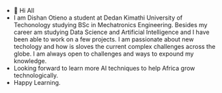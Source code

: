 - 👋 Hi All
- I am Dishan Otieno a student at Dedan Kimathi   University of Techonology studying BSc in Mechatronics Engineering. Besides my career am studying Data Science and Artificial Intelligence and I have been able to work on a few projects. I am passionate about new techology and how is sloves the current complex challenges across the globe. I am always open to challenges and ways to expound my knowledge.
- Looking forward to learn more AI techniques to help Africa grow technologically.
- Happy Learning.
